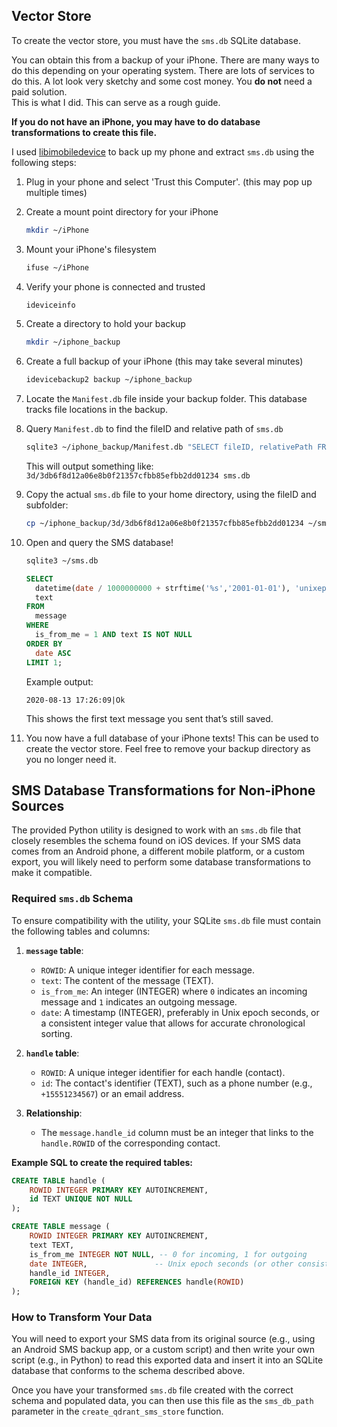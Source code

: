 ## Vector Store

To create the vector store, you must have the `sms.db` SQLite database.

You can obtain this from a backup of your iPhone. There are many ways to do this depending on your operating system. There are lots of services to do this. A lot look very sketchy and some cost money. You **do not** need a paid solution.  
This is what I did. This can serve as a rough guide.

**If you do not have an iPhone, you may have to do database transformations to create this file.**

I used [libimobiledevice](https://github.com/libimobiledevice/libimobiledevice) to back up my phone and extract `sms.db` using the following steps:

1. Plug in your phone and select 'Trust this Computer'. (this may pop up multiple times)

2. Create a mount point directory for your iPhone  
   ``` bash
   mkdir ~/iPhone
   ```

3. Mount your iPhone's filesystem  
   ``` bash
   ifuse ~/iPhone
   ```

4. Verify your phone is connected and trusted  
   ``` bash
   ideviceinfo
   ```

5. Create a directory to hold your backup  
   ``` bash
   mkdir ~/iphone_backup
   ```

6. Create a full backup of your iPhone (this may take several minutes)  
   ``` bash
   idevicebackup2 backup ~/iphone_backup
   ```

7. Locate the `Manifest.db` file inside your backup folder. This database tracks file locations in the backup.

8. Query `Manifest.db` to find the fileID and relative path of `sms.db`  
   ``` bash
   sqlite3 ~/iphone_backup/Manifest.db "SELECT fileID, relativePath FROM Files WHERE relativePath LIKE '%sms.db';"
   ```

   This will output something like:  
   `3d/3db6f8d12a06e8b0f21357cfbb85efbb2dd01234 sms.db`

9. Copy the actual `sms.db` file to your home directory, using the fileID and subfolder:  
   ``` bash
   cp ~/iphone_backup/3d/3db6f8d12a06e8b0f21357cfbb85efbb2dd01234 ~/sms.db
   ```

10. Open and query the SMS database!
    ``` bash
    sqlite3 ~/sms.db
    ```
    
    ``` sql
    SELECT
      datetime(date / 1000000000 + strftime('%s','2001-01-01'), 'unixepoch', 'localtime') AS timestamp,
      text
    FROM
      message
    WHERE
      is_from_me = 1 AND text IS NOT NULL
    ORDER BY
      date ASC
    LIMIT 1;
    ```

    Example output:  
    ```
    2020-08-13 17:26:09|Ok
    ```

    This shows the first text message you sent that’s still saved.

11. You now have a full database of your iPhone texts! This can be used to create the vector store. Feel free to remove your backup directory as you no longer need it.

## SMS Database Transformations for Non-iPhone Sources

The provided Python utility is designed to work with an `sms.db` file that closely resembles the schema found on iOS devices. If your SMS data comes from an Android phone, a different mobile platform, or a custom export, you will likely need to perform some database transformations to make it compatible.

### Required `sms.db` Schema

To ensure compatibility with the utility, your SQLite `sms.db` file must contain the following tables and columns:

1.  **`message` table**:
    * `ROWID`: A unique integer identifier for each message.
    * `text`: The content of the message (TEXT).
    * `is_from_me`: An integer (INTEGER) where `0` indicates an incoming message and `1` indicates an outgoing message.
    * `date`: A timestamp (INTEGER), preferably in Unix epoch seconds, or a consistent integer value that allows for accurate chronological sorting.

2.  **`handle` table**:
    * `ROWID`: A unique integer identifier for each handle (contact).
    * `id`: The contact's identifier (TEXT), such as a phone number (e.g., `+15551234567`) or an email address.

3.  **Relationship**:
    * The `message.handle_id` column must be an integer that links to the `handle.ROWID` of the corresponding contact.

**Example SQL to create the required tables:**

```sql
CREATE TABLE handle (
    ROWID INTEGER PRIMARY KEY AUTOINCREMENT,
    id TEXT UNIQUE NOT NULL
);

CREATE TABLE message (
    ROWID INTEGER PRIMARY KEY AUTOINCREMENT,
    text TEXT,
    is_from_me INTEGER NOT NULL, -- 0 for incoming, 1 for outgoing
    date INTEGER,               -- Unix epoch seconds (or other consistent sortable integer)
    handle_id INTEGER,
    FOREIGN KEY (handle_id) REFERENCES handle(ROWID)
);
```

### How to Transform Your Data

You will need to export your SMS data from its original source (e.g., using an Android SMS backup app, or a custom script) and then write your own script (e.g., in Python) to read this exported data and insert it into an SQLite database that conforms to the schema described above.

Once you have your transformed `sms.db` file created with the correct schema and populated data, you can then use this file as the `sms_db_path` parameter in the `create_qdrant_sms_store` function.
